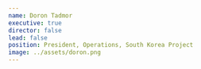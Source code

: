 ```yaml
---
name: Doron Tadmor
executive: true
director: false
lead: false
position: President, Operations, South Korea Project
image: ../assets/doron.png
---
```

